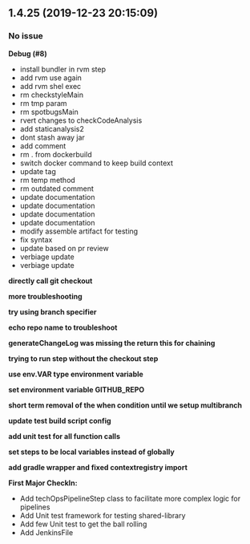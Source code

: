 ## 1.4.25 (2019-12-23 20:15:09)
### No issue

**Debug (#8)**

* install bundler in rvm step
* add rvm use again
* add rvm shel exec
* rm checkstyleMain
* rm tmp param
* rm spotbugsMain
* rvert changes to checkCodeAnalysis
* add staticanalysis2
* dont stash away jar
* add comment
* rm . from dockerbuild
* switch docker command to keep build context
* update tag
* rm temp method
* rm outdated comment
* update documentation
* update documentation
* update documentation
* update documentation
* modify assemble artifact for testing
* fix syntax
* update based on pr review
* verbiage update
* verbiage update

**directly call git checkout**

**more troubleshooting**

**try using branch specifier**

**echo repo name to troubleshoot**

**generateChangeLog was missing the return this for chaining**

**trying to run step without the checkout step**

**use env.VAR type environment variable**

**set environment variable GITHUB_REPO**

**short term removal of the when condition until we setup multibranch**

**update test build script config**

**add unit test for all function calls**

**set steps to be local variables instead of globally**


**add gradle wrapper and fixed contextregistry import**

**First Major CheckIn:**

* Add techOpsPipelineStep class to facilitate more complex logic for pipelines
* Add Unit test framework for testing shared-library
* Add few Unit test to get the ball rolling
* Add JenkinsFile
        